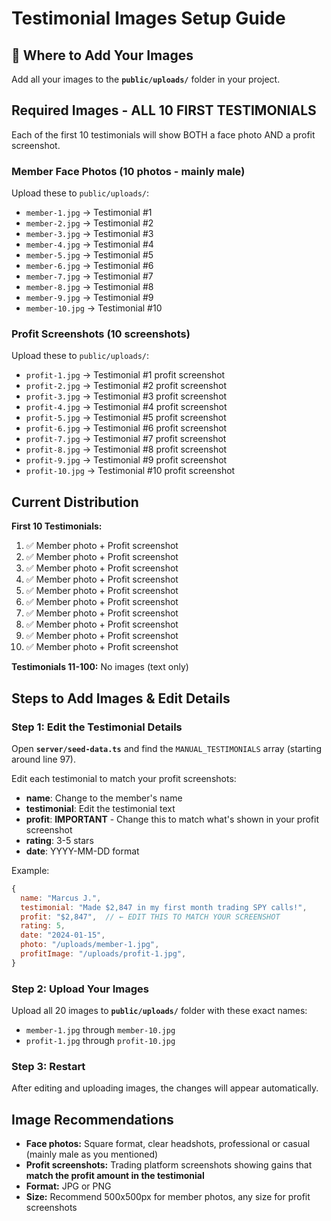 # Testimonial Images Setup Guide

## 📸 Where to Add Your Images

Add all your images to the **`public/uploads/`** folder in your project.

## Required Images - ALL 10 FIRST TESTIMONIALS

Each of the first 10 testimonials will show BOTH a face photo AND a profit screenshot.

### Member Face Photos (10 photos - mainly male)
Upload these to `public/uploads/`:

- `member-1.jpg` → Testimonial #1
- `member-2.jpg` → Testimonial #2  
- `member-3.jpg` → Testimonial #3
- `member-4.jpg` → Testimonial #4
- `member-5.jpg` → Testimonial #5
- `member-6.jpg` → Testimonial #6
- `member-7.jpg` → Testimonial #7
- `member-8.jpg` → Testimonial #8
- `member-9.jpg` → Testimonial #9
- `member-10.jpg` → Testimonial #10

### Profit Screenshots (10 screenshots)
Upload these to `public/uploads/`:

- `profit-1.jpg` → Testimonial #1 profit screenshot
- `profit-2.jpg` → Testimonial #2 profit screenshot
- `profit-3.jpg` → Testimonial #3 profit screenshot
- `profit-4.jpg` → Testimonial #4 profit screenshot
- `profit-5.jpg` → Testimonial #5 profit screenshot
- `profit-6.jpg` → Testimonial #6 profit screenshot
- `profit-7.jpg` → Testimonial #7 profit screenshot
- `profit-8.jpg` → Testimonial #8 profit screenshot
- `profit-9.jpg` → Testimonial #9 profit screenshot
- `profit-10.jpg` → Testimonial #10 profit screenshot

## Current Distribution

**First 10 Testimonials:**
1. ✅ Member photo + Profit screenshot
2. ✅ Member photo + Profit screenshot
3. ✅ Member photo + Profit screenshot
4. ✅ Member photo + Profit screenshot
5. ✅ Member photo + Profit screenshot
6. ✅ Member photo + Profit screenshot
7. ✅ Member photo + Profit screenshot
8. ✅ Member photo + Profit screenshot
9. ✅ Member photo + Profit screenshot
10. ✅ Member photo + Profit screenshot

**Testimonials 11-100:** No images (text only)

## Steps to Add Images & Edit Details

### Step 1: Edit the Testimonial Details
Open **`server/seed-data.ts`** and find the `MANUAL_TESTIMONIALS` array (starting around line 97).

Edit each testimonial to match your profit screenshots:
- **name**: Change to the member's name
- **testimonial**: Edit the testimonial text
- **profit**: **IMPORTANT** - Change this to match what's shown in your profit screenshot
- **rating**: 3-5 stars
- **date**: YYYY-MM-DD format

Example:
```javascript
{
  name: "Marcus J.",
  testimonial: "Made $2,847 in my first month trading SPY calls!",
  profit: "$2,847",  // ← EDIT THIS TO MATCH YOUR SCREENSHOT
  rating: 5,
  date: "2024-01-15",
  photo: "/uploads/member-1.jpg",
  profitImage: "/uploads/profit-1.jpg",
}
```

### Step 2: Upload Your Images
Upload all 20 images to **`public/uploads/`** folder with these exact names:
- `member-1.jpg` through `member-10.jpg`
- `profit-1.jpg` through `profit-10.jpg`

### Step 3: Restart
After editing and uploading images, the changes will appear automatically.

## Image Recommendations

- **Face photos:** Square format, clear headshots, professional or casual (mainly male as you mentioned)
- **Profit screenshots:** Trading platform screenshots showing gains that **match the profit amount in the testimonial**
- **Format:** JPG or PNG
- **Size:** Recommend 500x500px for member photos, any size for profit screenshots

